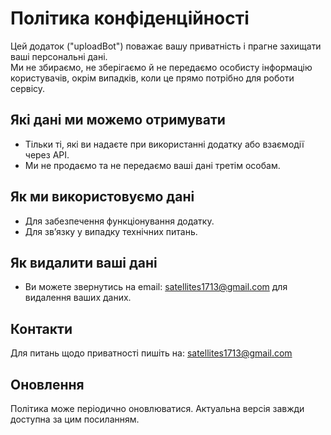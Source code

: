 # Політика конфіденційності

Цей додаток ("uploadBot") поважає вашу приватність і прагне захищати ваші персональні дані.  
Ми не збираємо, не зберігаємо й не передаємо особисту інформацію користувачів, окрім випадків, коли це прямо потрібно для роботи сервісу.

## Які дані ми можемо отримувати
- Тільки ті, які ви надаєте при використанні додатку або взаємодії через API.
- Ми не продаємо та не передаємо ваші дані третім особам.

## Як ми використовуємо дані
- Для забезпечення функціонування додатку.
- Для зв’язку у випадку технічних питань.

## Як видалити ваші дані
- Ви можете звернутись на email: satellites1713@gmail.com для видалення ваших даних.

## Контакти
Для питань щодо приватності пишіть на: satellites1713@gmail.com

## Оновлення
Політика може періодично оновлюватися. Актуальна версія завжди доступна за цим посиланням.
